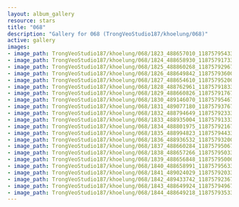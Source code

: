 ```yaml
---
layout: album_gallery
resource: stars
title: "068"
description: "Gallery for 068 (TrongVeoStudio187/khoelung/068)"
active: gallery
images:
- image_path: TrongVeoStudio187/khoelung/068/1823_488657010_1187579543372984_4540386077863829517_n.jpg
- image_path: TrongVeoStudio187/khoelung/068/1824_488658930_1187579173373021_6328570044720622931_n.jpg
- image_path: TrongVeoStudio187/khoelung/068/1825_488860268_1187579296706342_1012284534385600918_n.jpg
- image_path: TrongVeoStudio187/khoelung/068/1826_488649842_1187579360039669_1594507838612585690_n.jpg
- image_path: TrongVeoStudio187/khoelung/068/1827_488654610_1187579520039653_1726266700418821430_n.jpg
- image_path: TrongVeoStudio187/khoelung/068/1828_488762961_1187579183373020_7834015128606658975_n.jpg
- image_path: TrongVeoStudio187/khoelung/068/1829_488660826_1187579176706354_6331703162175598926_n.jpg
- image_path: TrongVeoStudio187/khoelung/068/1830_489146070_1187579546706317_7304827892840084115_n.jpg
- image_path: TrongVeoStudio187/khoelung/068/1831_489077180_1187579376706334_3577544527710804777_n.jpg
- image_path: TrongVeoStudio187/khoelung/068/1832_488794649_1187579233373015_2173294648753199592_n.jpg
- image_path: TrongVeoStudio187/khoelung/068/1833_488935004_1187579133373025_6442001009727755585_n.jpg
- image_path: TrongVeoStudio187/khoelung/068/1834_488801975_1187579216706350_2610875395744248512_n.jpg
- image_path: TrongVeoStudio187/khoelung/068/1835_488994823_1187579443372994_2526414926865345703_n.jpg
- image_path: TrongVeoStudio187/khoelung/068/1836_488936532_1187579320039673_5641388166983839697_n.jpg
- image_path: TrongVeoStudio187/khoelung/068/1837_488660284_1187579506706321_6544948409423328616_n.jpg
- image_path: TrongVeoStudio187/khoelung/068/1838_488657266_1187579503372988_4671228720249708423_n.jpg
- image_path: TrongVeoStudio187/khoelung/068/1839_488656848_1187579500039655_1138099605494569246_n.jpg
- image_path: TrongVeoStudio187/khoelung/068/1840_488658991_1187579563372982_6254851621922060993_n.jpg
- image_path: TrongVeoStudio187/khoelung/068/1841_489024029_1187579203373018_5923446003258105199_n.jpg
- image_path: TrongVeoStudio187/khoelung/068/1842_489433742_1187579236706348_6758213061437827509_n.jpg
- image_path: TrongVeoStudio187/khoelung/068/1843_488649924_1187579496706322_4013055818582149111_n.jpg
- image_path: TrongVeoStudio187/khoelung/068/1844_488649218_1187579353373003_2652141527205978846_n.jpg
---
```

